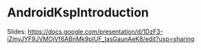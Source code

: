 # AndroidKspIntroduction
Slides: https://docs.google.com/presentation/d/1DzF3-iZmyJYF9JVMOjVf6ABnMk9pIUF_IasGaunAeK8/edit?usp=sharing
